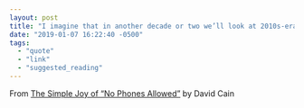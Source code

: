 ```yaml
---
layout: post
title: "I imagine that in another decade or two we’ll look at 2010s-era device use something like we do now with cigarette smoking."
date: "2019-01-07 16:22:40 -0500"
tags:
  - "quote"
  - "link"
  - "suggested_reading"
---
```

From [The Simple Joy of “No Phones Allowed”](https://www.raptitude.com/2018/11/joy-no-phones/) by David Cain
